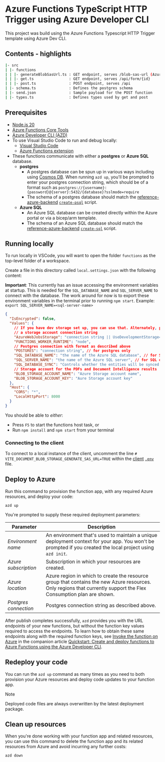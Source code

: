 # Azure Functions TypeScript HTTP Trigger using Azure Developer CLI

This project was build using the Azure Functions Typescript HTTP Trigger template using Azure Dev CLI.

## Contents - highlights

```sh
|- src
| |- functions
| | |- generateBlobSasUrl.ts : GET endpoint, serves /blob-sas-url (Azure SQL only)
| | |- get.ts                : GET endpoint, serves /api/form/{id}
| | |- post.ts               : POST endpoint, serves /api
| |- schema.ts               : Defines the postgres schema
| |- send.json               : Sample payload for the POST function
| |- types.ts                : Defines types used by get and post
```

## Prerequisites

+ [Node.js 20](https://www.nodejs.org/)
+ [Azure Functions Core Tools](https://learn.microsoft.com/azure/azure-functions/functions-run-local?pivots=programming-language-typescript#install-the-azure-functions-core-tools)
+ [Azure Developer CLI (AZD)](https://learn.microsoft.com/azure/developer/azure-developer-cli/install-azd)
+ To use Visual Studio Code to run and debug locally:
  + [Visual Studio Code](https://code.visualstudio.com/)
  + [Azure Functions extension](https://marketplace.visualstudio.com/items?itemName=ms-azuretools.vscode-azurefunctions)
+ These functions communicate with either a **postgres** or **Azure SQL** database.
  + **postgres**
    + A postgres database can be spun up in various ways including using [Cosmos DB](https://learn.microsoft.com/en-us/azure/cosmos-db/postgresql/quickstart-create-portal). When running `azd up`, you'll be prompted to enter your postgres connection string, which should be of a format such as `postgres://{username}:{password}@{server}:5432/{database}?sslmode=require`
    + The schema of a postgres database should match the [reference-azure-backend](../) [`create-psql`](../create-psql.sql) script.
  + **Azure SQL**
    + An Azure SQL database can be created directly within the Azure portal or via a bicep/arm template.
    + The schema of an Azure SQL database should match the [reference-azure-backend](../) [`create-sql`](../create-sql.sql) script.

## Running locally

To run locally in VSCode, you will want to open the folder `functions` as the top-level folder of a workspace.

Create a file in this directory called `local.settings.json` with the following content:


**Important**: This currently has an issue accessing the environment variables at startup. This is needed for the `SQL_DATABASE_NAME` and `SQL_SERVER_NAME` to connect with the database. The work around for now is to export these environment variables in the terminal prior to running `npm start`. Example: `export SQL_SERVER_NAME=<sql-server-name>`

```json
{
  "IsEncrypted": false,
  "Values": {
    // If you have dev storage set up, you can use that. Alternately, provide
    // a storage account connection string
    "AzureWebJobsStorage": "connection string || UseDevelopmentStorage=true",
    "FUNCTIONS_WORKER_RUNTIME": "node",
    // Postgres connection with format as described above
    "POSTGRES": "connection string", // for postgres only
    "SQL_DATABASE_NAME": "the name of the Azure SQL database", // for SQL only
    "SQL_SERVER_NAME": "the name of the Azure SQL server", // for SQL only
    "SQL_DATABASE_SYNC": "Controls whether the entities will be synced with the database. Setting to 'true' is not recommended in production", // for SQL only
    // Storage account for the PDFs and Document Intelligence results
    "BLOB_STORAGE_ACCOUNT_NAME": "Azure Storage account name",
    "BLOB_STORAGE_ACCOUNT_KEY": "Aure Storage account key"
  },
  "Host": {
    "CORS": "*",
    "LocalHttpPort": 8000
  }
}
```

You should be able to *either*:

- Press `F5` to start the functions host task, or
- Run `npm install` and `npm start` from your terminal

### Connecting to the client

To connect to a local instance of the client, uncomment the line `# VITE_DOCUMENT_BLOB_STORAGE_GENERATE_SAS_URL=TRUE` within the [client](../../client/) [`.env`](../../client/.env) file.

## Deploy to Azure

Run this command to provision the function app, with any required Azure resources, and deploy your code:

```shell
azd up
```

You're prompted to supply these required deployment parameters:

| Parameter | Description |
| ---- | ---- |
| _Environment name_ | An environment that's used to maintain a unique deployment context for your app. You won't be prompted if you created the local project using `azd init`.|
| _Azure subscription_ | Subscription in which your resources are created.|
| _Azure location_ | Azure region in which to create the resource group that contains the new Azure resources. Only regions that currently support the Flex Consumption plan are shown.|
| _Postgres connection_ | Postgres connection string as described above. |

After publish completes successfully, `azd` provides you with the URL endpoints of your new functions, but without the function key values required to access the endpoints. To learn how to obtain these same endpoints along with the required function keys, see [Invoke the function on Azure](https://learn.microsoft.com/azure/azure-functions/create-first-function-azure-developer-cli?pivots=programming-language-typescript#invoke-the-function-on-azure) in the companion article [Quickstart: Create and deploy functions to Azure Functions using the Azure Developer CLI](https://learn.microsoft.com/azure/azure-functions/create-first-function-azure-developer-cli?pivots=programming-language-typescript).

## Redeploy your code

You can run the `azd up` command as many times as you need to both provision your Azure resources and deploy code updates to your function app.

>[!NOTE]
>Deployed code files are always overwritten by the latest deployment package.

## Clean up resources

When you're done working with your function app and related resources, you can use this command to delete the function app and its related resources from Azure and avoid incurring any further costs:

```shell
azd down
```
